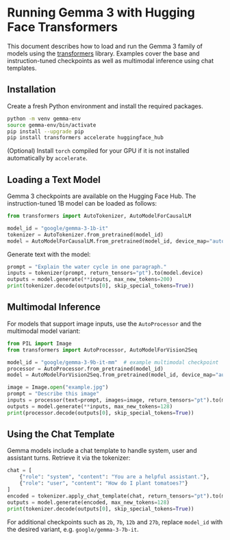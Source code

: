 # Running Gemma 3 with Hugging Face Transformers

This document describes how to load and run the Gemma 3 family of models using the [transformers](https://github.com/huggingface/transformers) library. Examples cover the base and instruction-tuned checkpoints as well as multimodal inference using chat templates.

## Installation

Create a fresh Python environment and install the required packages.

```bash
python -m venv gemma-env
source gemma-env/bin/activate
pip install --upgrade pip
pip install transformers accelerate huggingface_hub
```

(Optional) Install `torch` compiled for your GPU if it is not installed automatically by `accelerate`.

## Loading a Text Model

Gemma 3 checkpoints are available on the Hugging Face Hub. The instruction-tuned 1B model can be loaded as follows:

```python
from transformers import AutoTokenizer, AutoModelForCausalLM

model_id = "google/gemma-3-1b-it"
tokenizer = AutoTokenizer.from_pretrained(model_id)
model = AutoModelForCausalLM.from_pretrained(model_id, device_map="auto")
```

Generate text with the model:

```python
prompt = "Explain the water cycle in one paragraph."
inputs = tokenizer(prompt, return_tensors="pt").to(model.device)
outputs = model.generate(**inputs, max_new_tokens=200)
print(tokenizer.decode(outputs[0], skip_special_tokens=True))
```

## Multimodal Inference

For models that support image inputs, use the `AutoProcessor` and the multimodal model variant:

```python
from PIL import Image
from transformers import AutoProcessor, AutoModelForVision2Seq

model_id = "google/gemma-3-9b-it-mm"  # example multimodal checkpoint
processor = AutoProcessor.from_pretrained(model_id)
model = AutoModelForVision2Seq.from_pretrained(model_id, device_map="auto")

image = Image.open("example.jpg")
prompt = "Describe this image"
inputs = processor(text=prompt, images=image, return_tensors="pt").to(model.device)
outputs = model.generate(**inputs, max_new_tokens=128)
print(processor.decode(outputs[0], skip_special_tokens=True))
```

## Using the Chat Template

Gemma models include a chat template to handle system, user and assistant turns. Retrieve it via the tokenizer:

```python
chat = [
    {"role": "system", "content": "You are a helpful assistant."},
    {"role": "user", "content": "How do I plant tomatoes?"}
]
encoded = tokenizer.apply_chat_template(chat, return_tensors="pt").to(model.device)
outputs = model.generate(encoded, max_new_tokens=128)
print(tokenizer.decode(outputs[0], skip_special_tokens=True))
```

For additional checkpoints such as `2b`, `7b`, `12b` and `27b`, replace `model_id` with the desired variant, e.g. `google/gemma-3-7b-it`.

